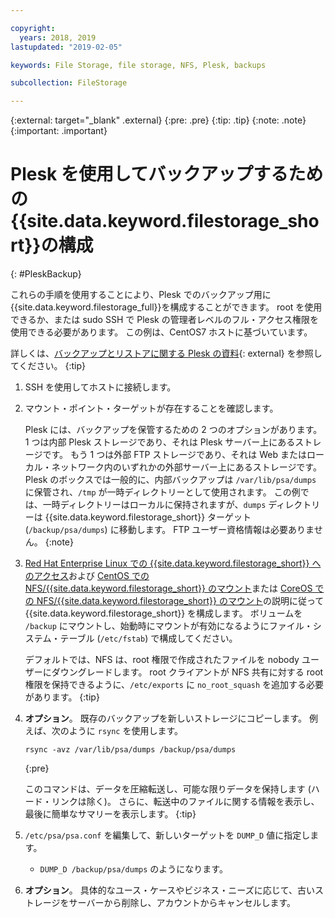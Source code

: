 ```yaml
---

copyright:
  years: 2018, 2019
lastupdated: "2019-02-05"

keywords: File Storage, file storage, NFS, Plesk, backups

subcollection: FileStorage

---
```

{:external: target="_blank" .external}
{:pre: .pre}
{:tip: .tip}
{:note: .note}
{:important: .important}

# Plesk を使用してバックアップするための{{site.data.keyword.filestorage_short}}の構成
{: #PleskBackup}

これらの手順を使用することにより、Plesk でのバックアップ用に{{site.data.keyword.filestorage_full}}を構成することができます。 root を使用できるか、または sudo SSH で Plesk の管理者レベルのフル・アクセス権限を使用できる必要があります。 この例は、CentOS7 ホストに基づいています。

詳しくは、[バックアップとリストアに関する Plesk の資料](https://docs.plesk.com/en-US/12.5/administrator-guide/backing-up-and-restoration.59256/){: external} を参照してください。
{:tip}

1. SSH を使用してホストに接続します。
2. マウント・ポイント・ターゲットが存在することを確認します。 <br />

   Plesk には、バックアップを保管するための 2 つのオプションがあります。 1 つは内部 Plesk ストレージであり、それは Plesk サーバー上にあるストレージです。 もう 1 つは外部 FTP ストレージであり、それは Web またはローカル・ネットワーク内のいずれかの外部サーバー上にあるストレージです。 Plesk のボックスでは一般的に、内部バックアップは `/var/lib/psa/dumps` に保管され、`/tmp` が一時ディレクトリーとして使用されます。 この例では、一時ディレクトリーはローカルに保持されますが、`dumps` ディレクトリーは {{site.data.keyword.filestorage_short}} ターゲット (`/backup/psa/dumps`) に移動します。 FTP ユーザー資格情報は必要ありません。
   {:note}
3. [Red Hat Enterprise Linux での {{site.data.keyword.filestorage_short}} へのアクセス](/docs/infrastructure/FileStorage?topic=FileStorage-mountingLinux)および [CentOS での NFS/{{site.data.keyword.filestorage_short}} のマウント](/docs/infrastructure/FileStorage?topic=FileStorage-mountingCentOS)または [CoreOS での NFS/{{site.data.keyword.filestorage_short}} のマウント](/docs/infrastructure/FileStorage?topic=FileStorage-mountingCoreOS)の説明に従って {{site.data.keyword.filestorage_short}} を構成します。 ボリュームを `/backup` にマウントし、始動時にマウントが有効になるようにファイル・システム・テーブル (`/etc/fstab`) で構成してください。 <br />

   デフォルトでは、NFS は、root 権限で作成されたファイルを nobody ユーザーにダウングレードします。 root クライアントが NFS 共有に対する root 権限を保持できるように、`/etc/exports` に `no_root_squash` を追加する必要があります。
   {:tip}
4. **オプション**。 既存のバックアップを新しいストレージにコピーします。 例えば、次のように `rsync` を使用します。
   ```
   rsync -avz /var/lib/psa/dumps /backup/psa/dumps
   ```
   {:pre}

   このコマンドは、データを圧縮転送し、可能な限りデータを保持します (ハード・リンクは除く)。 さらに、転送中のファイルに関する情報を表示し、最後に簡単なサマリーを表示します。
   {:tip}
5. `/etc/psa/psa.conf` を編集して、新しいターゲットを `DUMP_D` 値に指定します。
    - `DUMP_D /backup/psa/dumps` のようになります。
6. **オプション**。 具体的なユース・ケースやビジネス・ニーズに応じて、古いストレージをサーバーから削除し、アカウントからキャンセルします。
